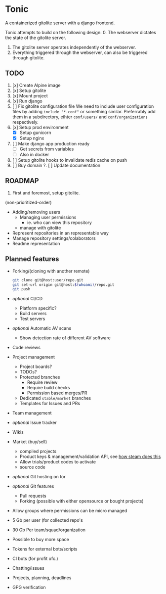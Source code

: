 # Tonic

A containerized gitolite server with a django frontend.

Tonic attempts to build on the following design:
0. The webserver dictates the state of the gitolite server.
1. The gitolite server operates independently of the webserver.
2. Everything triggered through the webserver, can also be triggered through
   gitolite.

## TODO

1. [x] Create Alpine image
2. [x] Setup gitolite
3. [x] Mount project
4. [x] Run django
5. [ ] Fix gitolite configuration file
       We need to include user configuration files by adding `include "*.conf"`
       or something similar. Preferrably add them in a subdirectory, eihter
       `conf/users/` and `conf/organizations` respectively.
5. [x] Setup prod environment
   * [x] Setup gunicorn
   * [x] Setup nginx
6. [ ] Make django app production ready
   * [ ] Get secrets from variables
   * [ ] Also in docker
7. [ ] Setup gitolite hooks to invalidate redis cache on push
8. [ ] Buy domain
?. [ ] Update documentation


## ROADMAP

1. First and foremost, setup gitolite.

(non-prioritized-order)

* Adding/removing users
  * Managing user permissions
    + ie. who can view this repository
  * manage with gitolite
* Represent repositories in an representable way
* Manage repository settings/colaborators
* Readme representation

## Planned features

* Forking/(cloning with another remote)
  ```bash
  git clone git@host:user/repo.git
  git set-url origin git@host:$(whoami)/repo.git
  git push
  ```
* _optional_ CI/CD
  + Platform specific?
  + Build servers
  + Test servers
* _optional_ Automatic AV scans
  + Show detection rate of different AV software
* Code reviews
* Project management
  + Project boards?
  + TODOs?
  + Protected branches
    - Require review
    - Require build checks
    - Permission based merges/PR
  + Dedicated `stable/market` branches
  + Templates for Issues and PRs
* Team management
* _optional_ Issue tracker
* Wikis

* Market (buy/sell)
  + compiled projects
  + Product keys & management/validation API, see
   [how steam does this](https://partner.steamgames.com/doc/features/keys)
  + Allow trials/product codes to activate
  + source code
* _optional_ Git hosting on tor
* _optional_ Git features
  + Pull requests
  + Forking (possible with either opensource or bought projects)
* Allow groups where permissions can be micro managed
* 5 Gb per user (for collected repo's
* 30 Gb Per team/squad/organization
* Possible to buy more space
* Tokens for external bots/scripts
* CI bots (for profit ofc.)
* Chatting/issues
* Projects, planning, deadlines
* GPG verification
